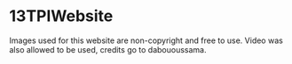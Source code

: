 # 13TPIWebsite
Images used for this website are non-copyright and free to use.
Video was also allowed to be used, credits go to dabououssama.

